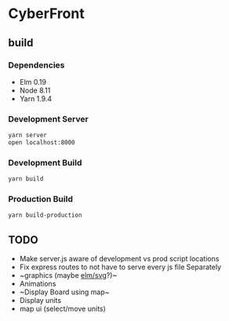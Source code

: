 # CyberFront

## build

### Dependencies

* Elm 0.19
* Node 8.11
* Yarn 1.9.4


### Development Server

```bash
yarn server
open localhost:8000
```

### Development Build

```bash
yarn build
```

### Production Build

```bash
yarn build-production
```


## TODO
* Make server.js aware of development vs prod script locations
* Fix express routes to not have to serve every js file Separately
* ~graphics (maybe [elm/svg](https://package.elm-lang.org/packages/elm/svg/latest)?)~
* Animations
* ~Display Board using map~
* Display units
* map ui (select/move units)

